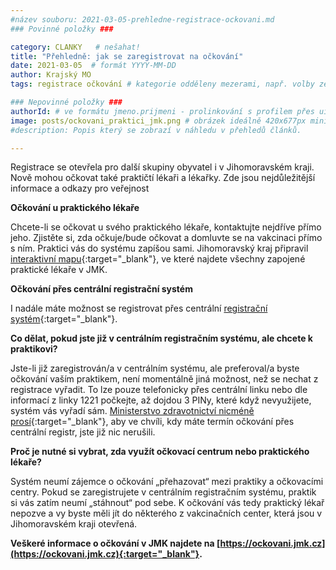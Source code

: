 ```yaml
---
#název souboru: 2021-03-05-prehledne-registrace-ockovani.md
### Povinné položky ###

category: CLANKY   # nešahat!
title: "Přehledně: jak se zaregistrovat na očkování"
date: 2021-03-05  # formát YYYY-MM-DD
author: Krajský MO
tags: registrace očkování # kategorie odděleny mezerami, např. volby zemědělství životní-prostředí piráti (viz https://jihomoravsky.pirati.cz/tags/)

### Nepovinné položky ###
authorId: # ve formátu jmeno.prijmeni - prolinkování s profilem přes uid
image: posts/ockovani_praktici_jmk.png # obrázek ideálně 420x677px minifikovaný přes https://tinypng.com/
#description: Popis který se zobrazí v náhledu v přehledů článků.

---
```


Registrace se otevřela pro další skupiny obyvatel i v Jihomoravském kraji. Nově mohou očkovat také praktičtí lékaři a lékařky. Zde jsou nejdůležitější informace a odkazy pro veřejnost

**Očkování u praktického lékaře**

Chcete-li se očkovat u svého praktického lékaře, kontaktujte nejdříve přímo jeho. Zjistěte si, zda očkuje/bude očkovat a domluvte se na vakcinaci přímo s ním. Praktici vás do systému zapíšou sami. Jihomoravský kraj připravil [interaktivní mapu](https://ockovani.jmk.cz/praktici/){:target="_blank"}, ve které najdete všechny zapojené praktické lékaře v JMK.

**Očkování přes centrální registrační systém**

I nadále máte možnost se registrovat přes centrální [registrační systém](https://registrace.mzcr.cz/){:target="_blank"}.

**Co dělat, pokud jste již v centrálním registračním systému, ale chcete k praktikovi?**

Jste-li již zaregistrován/a v centrálním systému, ale preferoval/a byste očkování vaším praktikem, není momentálně jiná možnost, než se nechat z registrace vyřadit. To lze pouze telefonicky přes centrální linku nebo dle informací z linky 1221 počkejte, až dojdou 3 PINy, které když nevyužijete, systém vás vyřadí sám. [Ministerstvo zdravotnictví nicméně prosí](https://koronavirus.mzcr.cz/ockovani-proti-covid-19/){:target="_blank"}, aby ve chvíli, kdy máte termín očkování přes centrální registr, jste již nic nerušili. 

**Proč je nutné si vybrat, zda využít očkovací centrum nebo praktického lékaře?**

Systém neumí zájemce o očkování „přehazovat“ mezi praktiky a očkovacími centry. Pokud se zaregistrujete v centrálním registračním systému, praktik si vás zatím neumí „stáhnout“ pod sebe. K očkování vás tedy praktický lékař nepozve a vy byste měli jít do některého z vakcinačních center, která jsou v Jihomoravském kraji otevřená. 

**Veškeré informace o očkování v JMK najdete na [https://ockovani.jmk.cz](https://ockovani.jmk.cz){:target="_blank"}.**
